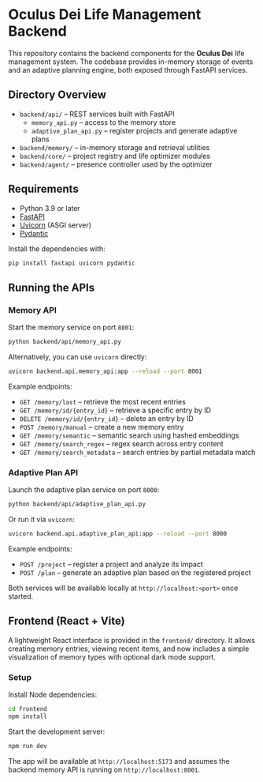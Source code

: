 # Oculus Dei Life Management Backend

This repository contains the backend components for the **Oculus Dei** life management system. The codebase provides in-memory storage of events and an adaptive planning engine, both exposed through FastAPI services.

## Directory Overview

- `backend/api/` – REST services built with FastAPI
  - `memory_api.py` – access to the memory store
  - `adaptive_plan_api.py` – register projects and generate adaptive plans
- `backend/memory/` – in-memory storage and retrieval utilities
- `backend/core/` – project registry and life optimizer modules
- `backend/agent/` – presence controller used by the optimizer

## Requirements

- Python 3.9 or later
- [FastAPI](https://fastapi.tiangolo.com/)
- [Uvicorn](https://www.uvicorn.org/) (ASGI server)
- [Pydantic](https://docs.pydantic.dev/)

Install the dependencies with:

```bash
pip install fastapi uvicorn pydantic
```

## Running the APIs

### Memory API

Start the memory service on port `8001`:

```bash
python backend/api/memory_api.py
```

Alternatively, you can use `uvicorn` directly:

```bash
uvicorn backend.api.memory_api:app --reload --port 8001
```

Example endpoints:

- `GET /memory/last` – retrieve the most recent entries
- `GET /memory/id/{entry_id}` – retrieve a specific entry by ID
- `DELETE /memory/id/{entry_id}` – delete an entry by ID
- `POST /memory/manual` – create a new memory entry
- `GET /memory/semantic` – semantic search using hashed embeddings
- `GET /memory/search_regex` – regex search across entry content
- `GET /memory/search_metadata` – search entries by partial metadata match

### Adaptive Plan API

Launch the adaptive plan service on port `8000`:

```bash
python backend/api/adaptive_plan_api.py
```

Or run it via `uvicorn`:

```bash
uvicorn backend.api.adaptive_plan_api:app --reload --port 8000
```

Example endpoints:

- `POST /project` – register a project and analyze its impact
- `POST /plan` – generate an adaptive plan based on the registered project

Both services will be available locally at `http://localhost:<port>` once started.

## Frontend (React + Vite)

A lightweight React interface is provided in the `frontend/` directory. It allows creating memory entries, viewing recent items, and now includes a simple visualization of memory types with optional dark mode support.

### Setup

Install Node dependencies:

```bash
cd frontend
npm install
```

Start the development server:

```bash
npm run dev
```

The app will be available at `http://localhost:5173` and assumes the backend memory API is running on `http://localhost:8001`.
